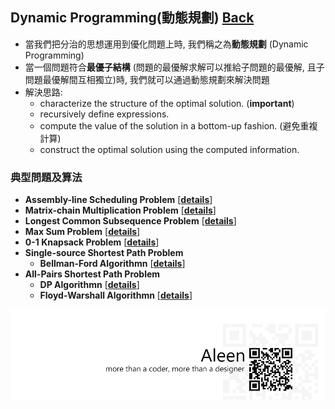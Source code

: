 ## Dynamic Programming(動態規劃)	[Back](./../Analysis.md)

- 當我們把分治的思想運用到優化問題上時, 我們稱之為**動態規劃** (Dynamic Programming)
- 當一個問題符合**最優子結構** (問題的最優解求解可以推給子問題的最優解, 且子問題最優解間互相獨立)時, 我們就可以通過動態規劃來解決問題
- 解決思路:
	- characterize the structure of the optimal solution. (**important**)
	- recursively define expressions.
	- compute the value of the solution in a bottom-up fashion. (避免重複計算)
	- construct the optimal solution using the computed information.

### 典型問題及算法

- **Assembly-line Scheduling Problem** [[**details**](./Assembly/Assembly.md)]
- **Matrix-chain Multiplication Problem** [[**details**](./Matrix/Matrix.md)]
- **Longest Common Subsequence Problem** [[**details**](./LCS/LCS.md)]
- **Max Sum Problem** [[**details**](./MaxSum/MaxSum.md)]
- **0-1 Knapsack Problem** [[**details**](./Knapsack/Knapsack.md)]
- **Single-source Shortest Path Problem**
	- **Bellman-Ford Algorithmn** [[**details**](./Bellman/Bellman.md)]
- **All-Pairs Shortest Path Problem**
	- **DP Algorithmn** [[**details**](./DP/DP.md)]
	- **Floyd-Warshall Algorithmn** [[**details**](./Floyd/Floyd.md)]


<a href="http://aleen42.github.io/" target="_blank" ><img src="./../../../pic/tail.gif"></a>
